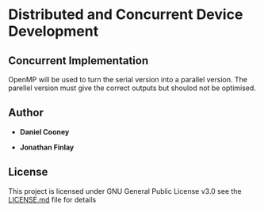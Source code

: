 # Distributed and Concurrent Device Development

## Concurrent Implementation

OpenMP will be used to turn the serial version into a parallel version. The parellel
version must give the correct outputs but shoulod not be optimised.


## Author

* **Daniel Cooney**

* **Jonathan Finlay**



## License

This project is licensed under GNU General Public License v3.0 see the [LICENSE.md](LICENSE.md) file for details

